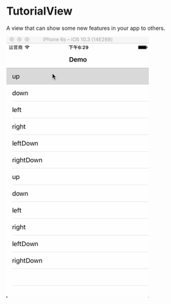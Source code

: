 # TutorialView
A view that can show some new features in your app to others.


![image](https://github.com/zhiyuanFan/TutorialView/raw/master/screenshot.gif)
